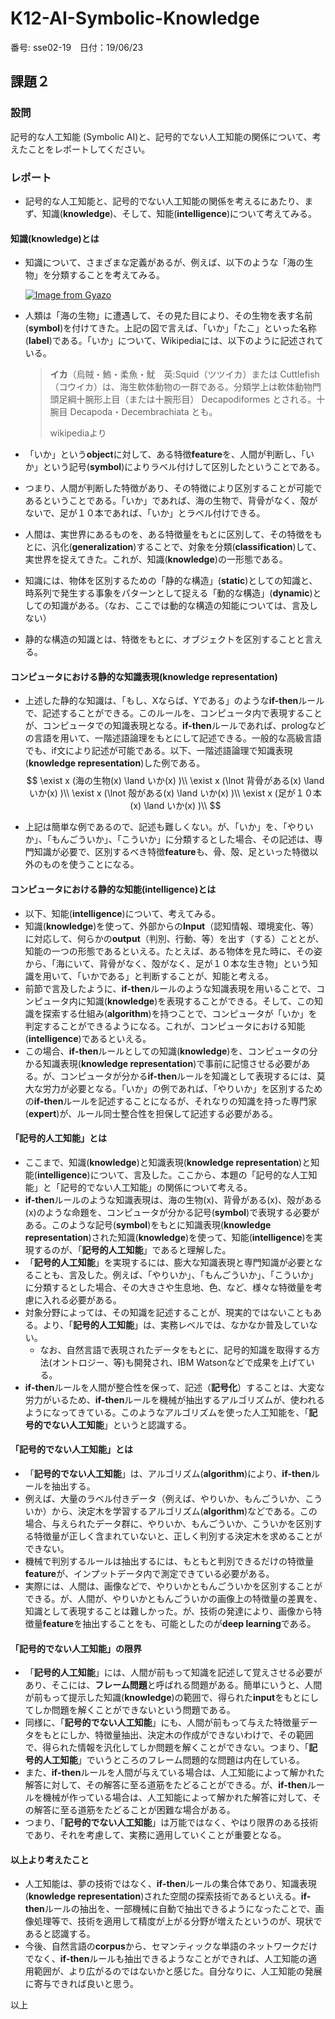 # K12-AI-Symbolic-Knowledge

番号: sse02-19　日付：19/06/23

## 課題２

### 設問

記号的な人工知能 (Symbolic AI)と、記号的でない人工知能の関係について、考えたことをレポートしてください。

### レポート

- 記号的な人工知能と、記号的でない人工知能の関係を考えるにあたり、まず、知識(**knowledge**)、そして、知能(**intelligence**)について考えてみる。

#### 知識(**knowledge**)とは

- 知識について、さまざまな定義があるが、例えば、以下のような「海の生物」を分類することを考えてみる。

    [![Image from Gyazo](https://i.gyazo.com/19370a5950ef78a2a494e3577d982b9a.png)](https://gyazo.com/19370a5950ef78a2a494e3577d982b9a)
- 人類は「海の生物」に遭遇して、その見た目により、その生物を表す名前(**symbol**)を付けてきた。上記の図で言えば、「いか」「たこ」といった名称(**label**)である。「いか」について、Wikipediaには、以下のように記述されている。

    > **イカ**（烏賊・鰞・柔魚・魷　英:Squid（ツツイカ）または Cuttlefish（コウイカ）は、海生軟体動物の一群である。分類学上は軟体動物門頭足綱十腕形上目（または十腕形目） Decapodiformes とされる。十腕目 Decapoda・Decembrachiata とも。
    >
    > wikipediaより

- 「いか」という**object**に対して、ある特徴**feature**を、人間が判断し、「いか」という記号(**symbol**)によりラベル付けして区別したということである。
- つまり、人間が判断した特徴があり、その特徴により区別することが可能であるということである。「いか」であれば、海の生物で、背骨がなく、殻がないで、足が１０本であれば、「いか」とラベル付けできる。
- 人間は、実世界にあるものを、ある特徴量をもとに区別して、その特徴をもとに、汎化(**generalization**)することで、対象を分類(**classification**)して、実世界を捉えてきた。これが、知識(**knowledge**)の一形態である。
- 知識には、物体を区別するための「静的な構造」(**static**)としての知識と、時系列で発生する事象をパターンとして捉える「動的な構造」(**dynamic**)としての知識がある。（なお、ここでは動的な構造の知能については、言及しない）
- 静的な構造の知識とは、特徴をもとに、オブジェクトを区別することと言える。

#### コンピュータにおける静的な知識表現(**knowledge representation**)

- 上述した静的な知識は、「もし、Xならば、Yである」のような**if-then**ルールで、記述することができる。このルールを、コンピュータ内で表現することが、コンピュータでの知識表現となる。**if-then**ルールであれば、prologなどの言語を用いて、一階述語論理をもとにして記述できる。一般的な高級言語でも、if文により記述が可能である。以下、一階述語論理で知識表現(**knowledge representation**)した例である。
    $$
    \exist x (海の生物(x) \land いか(x) )\\
    \exist x (\lnot 背骨がある(x) \land いか(x) )\\
    \exist x (\lnot 殻がある(x) \land いか(x) )\\
    \exist x (足が１０本(x) \land いか(x) )\\
    $$

- 上記は簡単な例であるので、記述も難しくない。が、「いか」を、「やりいか」、「もんごういか」、「こういか」に分類するとした場合、その記述は、専門知識が必要で、区別するべき特徴**feature**も、骨、殻、足といった特徴以外のものを使うことになる。

#### コンピュータにおける静的な知能(**intelligence**)とは

- 以下、知能(**intelligence**)について、考えてみる。
- 知識(**knowledge**)を使って、外部からの**Input**（認知情報、環境変化、等）に対応して、何らかの**output**（判別、行動、等）を出す（する）こととが、知能の一つの形態であるといえる。たとえば、ある物体を見た時に、その姿から、「海にいて、背骨がなく、殻がなく、足が１０本な生き物」という知識を用いて、「いかである」と判断することが、知能と考える。
- 前節で言及したように、**if-then**ルールのような知識表現を用いることで、コンピュータ内に知識(**knowledge**)を表現することができる。そして、この知識を探索する仕組み(**algorithm**)を持つことで、コンピュータが「いか」を判定することができるようになる。これが、コンピュータにおける知能(**intelligence**)であるといえる。
- この場合、**if-then**ルールとしての知識(**knowledge**)を、コンピュータの分かる知識表現(**knowledge representation**)で事前に記憶させる必要がある。が、コンピュータが分かる**if-then**ルールを知識として表現するには、莫大な労力が必要となる。「いか」の例であれば、「やりいか」を区別するための**if-then**ルールを記述することになるが、それなりの知識を持った専門家(**expert**)が、ルール同士整合性を担保して記述する必要がある。

#### 「記号的人工知能」とは

- ここまで、知識(**knowledge**)と知識表現(**knowledge representation**)と知能(**intelligence**)について、言及した。ここから、本題の「記号的な人工知能」と「記号的でない人工知能」の関係について考える。
- **if-then**ルールのような知識表現は、海の生物(x)、背骨がある(x)、殻がある(x)のような命題を、コンピュータが分かる記号(**symbol**)で表現する必要がある。このような記号(**symbol**)をもとに知識表現(**knowledge representation**)された知識(**knowledge**)を使って、知能(**intelligence**)を実現するのが、「**記号的人工知能**」であると理解した。
- 「**記号的人工知能**」を実現するには、膨大な知識表現と専門知識が必要となることも、言及した。例えば、「やりいか」、「もんごういか」、「こういか」に分類するとした場合、その大きさや生息地、色、など、様々な特徴量を考慮に入れる必要がある。
- 対象分野によっては、その知識を記述することが、現実的ではないこともある。より、「**記号的人工知能**」は、実務レベルでは、なかなか普及していない。
    - なお、自然言語で表現されたデータをもとに、記号的知識を取得する方法(オントロジー、等)も開発され、IBM Watsonなどで成果を上げている。
- **if-then**ルールを人間が整合性を保って、記述（**記号化**）することは、大変な労力がいるため、**if-then**ルールを機械が抽出するアルゴリズムが、使われるようになってきている。このようなアルゴリズムを使った人工知能を、「**記号的でない人工知能**」というと認識する。

#### 「記号的でない人工知能」とは

- 「**記号的でない人工知能**」は、アルゴリズム(**algorithm**)により、**if-then**ルールを抽出する。
- 例えば、大量のラベル付きデータ（例えば、やりいか、もんごういか、こういか）から、決定木を学習するアルゴリズム(**algorithm**)などである。この場合、与えられたデータ群に、やりいか、もんごういか、こういかを区別する特徴量が正しく含まれていないと、正しく判別する決定木を求めることができない。
- 機械で判別するルールは抽出するには、もともと判別できるだけの特徴量**feature**が、インプットデータ内で測定できている必要がある。
- 実際には、人間は、画像などで、やりいかともんごういかを区別することができる。が、人間が、やりいかともんごういかの画像上の特徴量の差異を、知識として表現することは難しかった。が、技術の発達により、画像から特徴量**feature**を抽出することをも、可能としたのが**deep learning**である。

#### 「記号的でない人工知能」の限界

- 「**記号的人工知能**」には、人間が前もって知識を記述して覚えさせる必要があり、そこには、**フレーム問題**と呼ばれる問題がある。簡単にいうと、人間が前もって提示した知識(**knowledge**)の範囲で、得られた**input**をもとにしてしか問題を解くことができないという問題である。
- 同様に、「**記号的でない人工知能**」にも、人間が前もって与えた特徴量データをもとにしか、特徴量抽出、決定木の作成ができないわけで、その範囲で、得られた情報を汎化してしか問題を解くことができない。つまり、「**記号的人工知能**」でいうところのフレーム問題的な問題は内在している。
- また、**if-then**ルールを人間が与えている場合は、人工知能によって解かれた解答に対して、その解答に至る道筋をたどることができる。が、**if-then**ルールを機械が作っている場合は、人工知能によって解かれた解答に対して、その解答に至る道筋をたどることが困難な場合がある。
- つまり、「**記号的でない人工知能**」は万能ではなく、やはり限界のある技術であり、それを考慮して、実務に適用していくことが重要となる。

#### 以上より考えたこと

- 人工知能は、夢の技術ではなく、**if-then**ルールの集合体であり、知識表現(**knowledge representation**)された空間の探索技術であるといえる。**if-then**ルールの抽出を、一部機械に自動で抽出できるようになったことで、画像処理等で、技術を適用して精度が上がる分野が増えたというのが、現状であると認識する。
- 今後、自然言語の**corpus**から、セマンティックな単語のネットワークだけでなく、**if-then**ルールも抽出できるようなことができれば、人工知能の適用範囲が、より広がるのではないかと感じた。自分なりに、人工知能の発展に寄与できれば良いと思う。

以上
